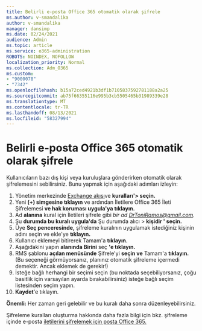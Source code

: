 ```yaml
---
title: Belirli e-posta Office 365 otomatik olarak şifrele
ms.author: v-smandalika
author: v-smandalika
manager: dansimp
ms.date: 02/24/2021
audience: Admin
ms.topic: article
ms.service: o365-administration
ROBOTS: NOINDEX, NOFOLLOW
localization_priority: Normal
ms.collection: Adm_O365
ms.custom:
- "9000078"
- "7342"
ms.openlocfilehash: b15a72ced4921b3df1b7105837592781188a2a25
ms.sourcegitcommit: ab75f66355116e995b3cb5505465b31989339e28
ms.translationtype: MT
ms.contentlocale: tr-TR
ms.lasthandoff: 08/13/2021
ms.locfileid: "58327994"
---
```

# <a name="automatically-encrypt-certain-office-365-email-messages"></a>Belirli e-posta Office 365 otomatik olarak şifrele

Kullanıcıların bazı dış kişi veya kuruluşlara gönderirken otomatik olarak şifrelemesini sebilirsiniz. Bunu yapmak için aşağıdaki adımları izleyin:

1. Yönetim merkezinde [Exchange akışı](https://outlook.office365.com/ecp/)ve **kuralları'> seçin.** 
2. Yeni **(+) simgesine tıklayın** ve ardından İletilere Office 365 İleti Şifrelemesi **ve hak koruması uygula'ya tıklayın.**
3. Ad **alanına** kural için İletileri şifrele gibi *bir ad DrToniRamos@gmail.com.*
4. Şu **durumda bu kuralı uygula'da** Şu durumda alıcı > **kişidir ' seçin.** 
5. Üye **Seç penceresinde,** şifreleme kuralının uygulamak istediğiniz kişinin adını seçin ve ekle'ye **tıklayın.** 
6. Kullanıcı eklemeyi bitirerek Tamam'a **tıklayın.**
7. Aşağıdakini yapın **alanında Birini** seç **'e tıklayın.** 
8. RMS şablonu **açılan menüsünde** Şifrele'yi **seçin ve** Tamam'a **tıklayın.** (Bu seçeneği görmüyorsanız, planınız otomatik şifreleme içermedi demektir. Ancak eklemek de gerekir!)
9. İsteğe bağlı herhangi bir seçimi seçin (bu noktada seçebiliyorsanız, çoğu basitlik için varsayılan ayarda bırakabilirsiniz) isteğe bağlı seçim listesinden seçim yapın.
10. **Kaydet**'e tıklayın.

**Önemli:** Her zaman geri gelebilir ve bu kuralı daha sonra düzenleyebilirsiniz.

Şifreleme kuralları oluşturma hakkında daha fazla bilgi için bkz. şifreleme içinde e-posta [iletilerini şifrelemek için posta Office 365.](https://docs.microsoft.com/microsoft-365/compliance/define-mail-flow-rules-to-encrypt-email)


